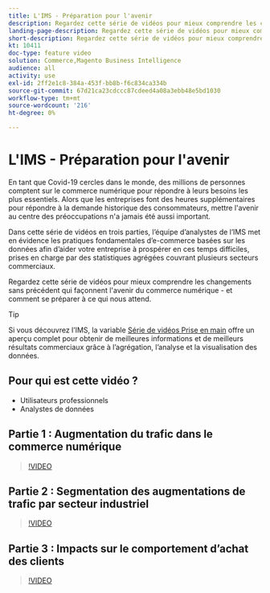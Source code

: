 ```yaml
---
title: L'IMS - Préparation pour l'avenir
description: Regardez cette série de vidéos pour mieux comprendre les changements sans précédent qui façonnent l'avenir du commerce numérique.
landing-page-description: Regardez cette série de vidéos pour mieux comprendre les changements sans précédent qui façonnent l'avenir du commerce numérique.
short-description: Regardez cette série de vidéos pour mieux comprendre les changements sans précédent qui façonnent l'avenir du commerce numérique.
kt: 10411
doc-type: feature video
solution: Commerce,Magento Business Intelligence
audience: all
activity: use
exl-id: 2ff2e1c8-384a-453f-bb8b-f6c834ca334b
source-git-commit: 67d21ca23cdccc87cdeed4a08a3ebb48e5bd1030
workflow-type: tm+mt
source-wordcount: '216'
ht-degree: 0%

---
```


# L&#39;IMS - Préparation pour l&#39;avenir

En tant que Covid-19 cercles dans le monde, des millions de personnes comptent sur le commerce numérique pour répondre à leurs besoins les plus essentiels. Alors que les entreprises font des heures supplémentaires pour répondre à la demande historique des consommateurs, mettre l&#39;avenir au centre des préoccupations n&#39;a jamais été aussi important.

Dans cette série de vidéos en trois parties, l’équipe d’analystes de l’IMS met en évidence les pratiques fondamentales d’e-commerce basées sur les données afin d’aider votre entreprise à prospérer en ces temps difficiles, prises en charge par des statistiques agrégées couvrant plusieurs secteurs commerciaux.

Regardez cette série de vidéos pour mieux comprendre les changements sans précédent qui façonnent l&#39;avenir du commerce numérique - et comment se préparer à ce qui nous attend.

>[!TIP]
>
>Si vous découvrez l’IMS, la variable [Série de vidéos Prise en main](1-overview.md) offre un aperçu complet pour obtenir de meilleures informations et de meilleurs résultats commerciaux grâce à l’agrégation, l’analyse et la visualisation des données.

## Pour qui est cette vidéo ?

- Utilisateurs professionnels
- Analystes de données

## Partie 1 : Augmentation du trafic dans le commerce numérique

>[!VIDEO](https://video.tv.adobe.com/v/342498?quality=12&learn=on)

## Partie 2 : Segmentation des augmentations de trafic par secteur industriel

>[!VIDEO](https://video.tv.adobe.com/v/342499?quality=12&learn=on)

## Partie 3 : Impacts sur le comportement d’achat des clients

>[!VIDEO](https://video.tv.adobe.com/v/342500?quality=12&learn=on)
